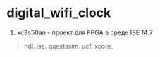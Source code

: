 # digital_wifi_clock
1. xc3s50an - проект для FPGA в среде ISE 14.7
> hdl.
> ise.
> questasim.
> ucf.
> xcore.